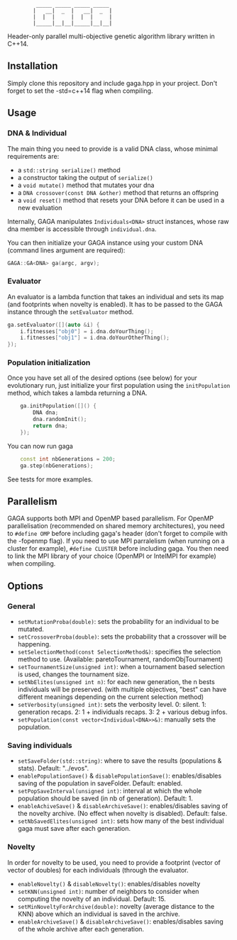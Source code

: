              _____ _____ _____ _____ 
            |   __|  _  |   __|  _  |
            |  |  |     |  |  |     |
            |_____|__|__|_____|__|__|

Header-only parallel multi-objective genetic algorithm library written in C++14.

## Installation
Simply clone this repository and include gaga.hpp in your project. Don't forget to set the -std=c++14 flag when compiling.

## Usage
### DNA & Individual
The main thing you need to provide is a valid DNA class, whose minimal requirements are:
 - a `std::string serialize()` method
 - a constructor taking the output of `serialize()`
 - a `void mutate()` method that mutates your dna
 - a `DNA crossover(const DNA &other)` method that returns an offspring
 - a `void reset()` method that resets your DNA before it can be used in a new evaluation

Internally, GAGA manipulates `Individuals<DNA>` struct instances, whose raw dna member is accessible through `individual.dna`.

You can then initialize your GAGA instance using your custom DNA (command lines argument are required):
```c++
GAGA::GA<DNA> ga(argc, argv);
```

### Evaluator
An evaluator is a lambda function that takes an individual and sets its map (and footprints when novelty is enabled). It has to be passed to the GAGA instance through the `setEvaluator` method.
```c++
ga.setEvaluator([](auto &i) { 
	i.fitnesses["obj0"] = i.dna.doYourThing(); 
	i.fitnesses["obj1"] = i.dna.doYourOtherThing(); 
});
```
### Population initialization
Once you have set all of the desired options (see below) for your evolutionary run, just initialize your first population using the `initPopulation` method, which takes a lambda returning a DNA.

```c++
	ga.initPopulation([]() { 
		DNA dna;
		dna.randomInit();
		return dna; 
	});
```

You can now run gaga
```c++
	const int nbGenerations = 200;
	ga.step(nbGenerations);
```
See tests for more examples.

## Parallelism
GAGA supports both MPI and OpenMP based parallelism. For OpenMP parallelisation (recommended on shared memory architectures), you need to `#define OMP` before including gaga's header (don't forget to compile with the -fopenmp flag).
If you need to use MPI parralelism (when running on a cluster for example), `#define CLUSTER` before including gaga. You then need to link the MPI library of your choice (OpenMPI or IntelMPI for example) when compiling.

## Options
### General
 - `setMutationProba(double)`: sets the probability for an individual to be mutated.
 - `setCrossoverProba(double)`: sets the probability that a crossover will be happening.
 - `setSelectionMethod(const SelectionMethod&)`: specifies the selection method to use. (Available: paretoTournament, randomObjTournament)
 - `setTournamentSize(unsigned int)`: when a tournament based selection is used, changes the tournament size.
 - `setNbElites(unsigned int n)`: for each new generation, the n bests individuals will be preserved. (with multiple objectives, "best" can have different meanings depending on the current selection method) 
 - `setVerbosity(unsigned int)`: sets the verbosity level. 0: silent. 1: generation recaps. 2: 1 + individuals recaps. 3: 2 + various debug infos.
 - `setPopulation(const vector<Individual<DNA>>&)`: manually sets the population.

### Saving individuals
 - `setSaveFolder(std::string)`: where to save the results (populations & stats). Default: "../evos".
 - `enablePopulationSave()` & `disablePopulationSave()`: enables/disables saving of the population in saveFolder. Default: enabled.
 - `setPopSaveInterval(unsigned int)`: interval at which the whole population should be saved (in nb of generation). Default: 1.
 - `enableAchiveSave()` & `disableArchiveSave()`: enables/disables saving of the novelty archive. (No effect when novelty is disabled). Default: false.
 - `setNbSavedElites(unsigned int)`: sets how many of the best individual gaga must save after each generation.

### Novelty
In order for novelty to be used, you need to provide a footprint (vector of vector of doubles) for each individuals (through the evaluator.
 - `enableNovelty()` & `disableNovelty()`: enables/disables novelty
 - `setKNN(unsigned int)`: number of neighbors to consider when computing the novelty of an individual. Default: 15.
 - `setMinNoveltyForArchive(double)`: novelty (average distance to the KNN) above which an individual is saved in the archive.
 - `enableArchiveSave()` & `disableArchiveSave()`: enables/disables saving of the whole archive after each generation.
